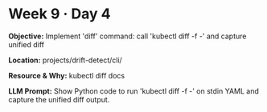 # Week 9 · Day 4

**Objective:** Implement 'diff' command: call 'kubectl diff -f -' and capture unified diff

**Location:** projects/drift-detect/cli/

**Resource & Why:** kubectl diff docs

**LLM Prompt:** Show Python code to run 'kubectl diff -f -' on stdin YAML and capture the unified diff output.
